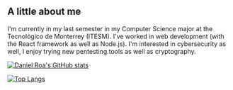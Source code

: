 ## A little about me

I'm currently in my last semester in my Computer Science major at the Tecnológico de Monterrey (ITESM). I've worked in web development (with the React framework as well as Node.js). I'm interested in cybersecurity as well, I enjoy trying new pentesting tools as well as cryptography.

[![Daniel Roa's GitHub stats](https://github-readme-stats.vercel.app/api?username=danielroa98&count_private=true&show_icons=true&theme=cobalt)](https://github.com/anuraghazra/github-readme-stats)

[![Top Langs](https://github-readme-stats.vercel.app/api/top-langs/?username=danielroa98&langs_count=4&layout=compact&theme=cobalt)](https://github.com/anuraghazra/github-readme-stats)


<!-- [![Daniel Roa's DEV Community Profile](https://d2fltix0v2e0sb.cloudfront.net/dev-badge.svg)](https://dev.to/danielroa98) -->

<!--
**danielroa98/danielroa98** is a ✨ _special_ ✨ repository because its `README.md` (this file) appears on your GitHub profile.

Here are some ideas to get you started:

- 🔭 I’m currently working on ...
- 🌱 I’m currently learning ...
- 👯 I’m looking to collaborate on ...
- 🤔 I’m looking for help with ...
- 💬 Ask me about ...
- 📫 How to reach me: ...
- 😄 Pronouns: ...
- ⚡ Fun fact: ...
-->
